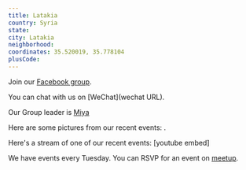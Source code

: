 ```yaml
---
title: Latakia
country: Syria
state: 
city: Latakia
neighborhood: 
coordinates: 35.520019, 35.778104
plusCode:
---
```

Join our [Facebook group](https://www.facebook.com/groups/free.code.camp.latakia).

You can chat with us on [WeChat](wechat URL).

Our Group leader is [Miya](freecodecamp.org/miya)

Here are some pictures from our recent events:
![]().

Here's a stream of one of our recent events:
[youtube embed]

We have events every Tuesday. You can RSVP for an event on [meetup](meetupurl).
